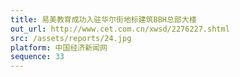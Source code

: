 ```yaml
---
title: 易美教育成功入驻华尔街地标建筑BBH总部大楼
out_url: http://www.cet.com.cn/xwsd/2276227.shtml
src: /assets/reports/24.jpg
platform: 中国经济新闻网
sequence: 33
---
```

